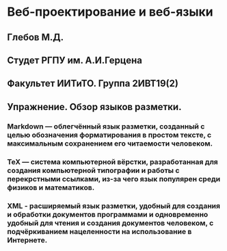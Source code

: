 # Веб-проектирование и веб-языки

## Глебов М.Д.
## Студет РГПУ им. А.И.Герцена
## Факультет ИИТиТО.  Группа 2ИВТ19(2)

## Упражнение. Обзор языков разметки.

### Markdown — облегчённый язык разметки, созданный с целью обозначения форматирования в простом тексте, с максимальным сохранением его читаемости человеком.

### TeX — система компьютерной вёрстки, разработанная для создания компьютерной типографии и работы с перекрстными ссылками, из-за чего язык популярен среди физиков и математиков.

### XML - расширяемый язык разметки, удобный для создания и обработки документов программами и одновременно удобный для чтения и создания документов человеком, с подчёркиванием нацеленности на использование в Интернете.
